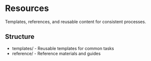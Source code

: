 # Resources

Templates, references, and reusable content for consistent processes.

## Structure
- templates/ - Reusable templates for common tasks
- reference/ - Reference materials and guides